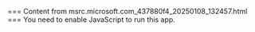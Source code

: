 === Content from msrc.microsoft.com_437880f4_20250108_132457.html ===
You need to enable JavaScript to run this app.
